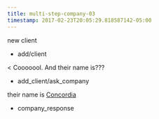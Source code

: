 ```yaml
---
title: multi-step-company-03
timestamp: 2017-02-23T20:05:29.818587142-05:00
---
```


new client
* add/client

< Cooooool. And their name is???
* add_client/ask_company

their name is [Concordia](company_name)
* company_response
